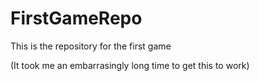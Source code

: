 # FirstGameRepo
 
This is the repository for the first game

(It took me an embarrasingly long time to get this to work)
